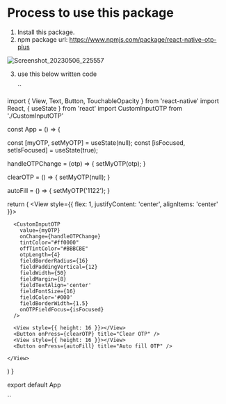 # Process to use this package

1. Install this package.
2. npm package url: https://www.npmjs.com/package/react-native-otp-plus

![Screenshot_20230506_225557](https://user-images.githubusercontent.com/107117774/236638501-d14bae48-875f-47c7-9713-2b5d67fe651c.jpg)

3. use this below written code

   ``
   
import { View, Text, Button, TouchableOpacity } from 'react-native'
import React, { useState } from 'react'
import CustomInputOTP from './CustomInputOTP'

const App = () => {

  const [myOTP, setMyOTP] = useState(null);
  const [isFocused, setIsFocused] = useState(true);

  handleOTPChange = (otp) => {
    setMyOTP(otp);
  }

  clearOTP = () => {
    setMyOTP(null);
  }

  autoFill = () => {
    setMyOTP('1122');
  }

  return (
    <View style={{ flex: 1, justifyContent: 'center', alignItems: 'center' }}>

      <CustomInputOTP
        value={myOTP}
        onChange={handleOTPChange}
        tintColor="#ff0000"
        offTintColor="#BBBCBE"
        otpLength={4}
        fieldBorderRadius={16}
        fieldPaddingVertical={12}
        fieldWidth={50}
        fieldMargin={8}
        fieldTextAlign='center'
        fieldFontSize={16}
        fieldColor='#000'
        fieldBorderWidth={1.5}
        onOTPFieldFocus={isFocused}
      />

      <View style={{ height: 16 }}></View>
      <Button onPress={clearOTP} title="Clear OTP" />
      <View style={{ height: 16 }}></View>
      <Button onPress={autoFill} title="Auto fill OTP" />

    </View>
  )
}

export default App

   ``
